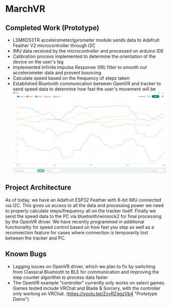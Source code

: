 # MarchVR
## Completed Work (Prototype)
- LSM6DS3TR accelerometer/gyrometer module sends data to Adafruit Feather V2 microcontroller through I2C
- IMU data received by the microcontroller and processed on arduino IDE
- Calibration process implemented to determine the orientation of the device on the user's leg
- Implemented Infinite Impulse Response (IIR) filter to smooth out accelerometer data and prevent bouncing
- Calculate speed based on the frequency of steps taken
- Established Bluetooth communication between OpenVR and tracker to send speed data to determine how fast the user's movement will be
![Screenshot (18)](https://github.com/BraniganMatthew/MarchVR/blob/main/Screenshot%20(974).png)

## Project Architecture
As of today, we have an Adafruit ESP32 Feather with 6-bit IMU connected via I2C. This gives us access to all the data and processing power we need to properly calculate steps/frequency all on the tracker itself. Finally we send the speed data to the PC via bluetooth/winsock2 for final processing by the OpenVR driver. We have recently programmed in additional functionality for speed control based on how fast you step as well as a reconnection feature for cases where connection is temporarily lost between the tracker and PC.

## Known Bugs
- Lagging issues on OpenVR driver, which we plan to fix by switching from Classical Bluetooth to BLE for communication and improving the step counter algorithm to process data faster
- The OpenVR example "controller" currently only works on select games. Games tested include VRChat and Blade & Sorcery, with the controller only working on VRChat.
(https://youtu.be/ZxvRZggzVb4 "Prototype Demo")
